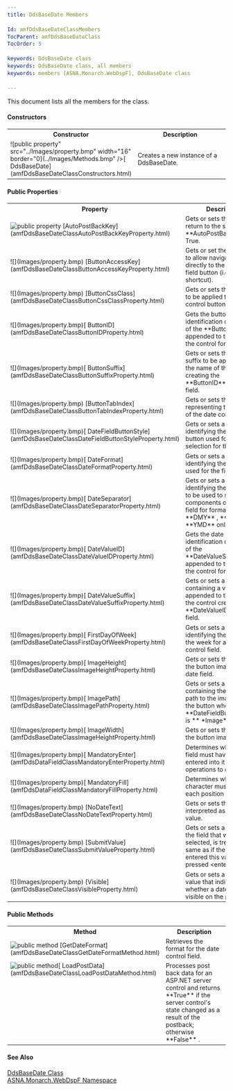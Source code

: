 ```yaml
---
title: DdsBaseDate Members

Id: amfDdsBaseDateClassMembers
TocParent: amfDdsBaseDateClass
TocOrder: 5

keywords: DdsBaseDate class
keywords: DdsBaseDate class, all members
keywords: members [ASNA.Monarch.WebDspF], DdsBaseDate class

---
```


This document lists all the members for the class. 
<!-- start constructor table -->	

#### Constructors
<table class="mytable" cellspacing="0" cellpadding="4" width="90%">
          <colgroup>
            <col width="30%" />
            <col width="70%" />
          </colgroup>
          <tr>
            <th>Constructor</th>
            <th>Description</th>
          </tr>
<!-- end copy BUT put in extra div and end of table -->
          <tr>
            <td>![public property" src="../Images/property.bmp" width="16" border="0](../Images/Methods.bmp" />[
              DdsBaseDate](amfDdsBaseDateClassConstructors.html)
            </td>
            <td>Creates a new instance of a
            DdsBaseDate.</td>
          </tr>
</table>

<!-- start table -->	

#### Public Properties
<table class="mytable" cellspacing="0" cellpadding="4" width="90%">
          <colgroup>
            <col width="30%" />
            <col width="70%" />
          </colgroup>
          <tr>
            <th>Property</th>
            <th>Description</th>
          </tr>
<!-- end copy BUT put in extra div and end of table -->
          <tr>
            <td><img  height="16) [AutoPostBack](amfDdsBaseDateClassAutoPostBackProperty.html)</td>
            <td>Gets or sets a boolean
            value that if true, causes the control to generate a
            post back to the server when the field is
            output-only.</td>
          </tr>
          <tr>
            <td><img  height="16" alt="public property" src="../Images/property.bmp" width="16" border="0" /> [AutoPostBackKey](amfDdsBaseDateClassAutoPostBackKeyProperty.html)</td>
            <td>Gets or sets the
            aidkey to return to the server when 
            <a> **AutoPostBack** </a> is True.</td>
          </tr>
          <tr>
            <td>![](Images/property.bmp) [ButtonAccessKey](amfDdsBaseDateClassButtonAccessKeyProperty.html)</td>
            <td>Gets or
            set the access key to allow navigation
            directly to the date control field button (i.e.
            keyboard shortcut).</td>
          </tr>
          <tr>
            <td>![](Images/property.bmp) [ButtonCssClass](amfDdsBaseDateClassButtonCssClassProperty.html)</td>
            <td>Gets or sets the css
            class to be applied to the date control
            button.</td>
          </tr>
          <tr>
            <td>![](Images/property.bmp)[
              ButtonID](amfDdsBaseDateClassButtonIDProperty.html)
            </td>
            <td>Gets the button
            identification comprised of the 
 **ButtonSuffix**  appended to the name
            of the control for the field.</td>
          </tr>
          <tr>
            <td>![](Images/property.bmp)[
              ButtonSuffix](amfDdsBaseDateClassButtonSuffixProperty.html)
            </td>
            <td>Gets or sets
            the value of a suffix to be appended to
            the name of the
            control creating the 
 **ButtonID**  for the field.</td>
          </tr>
          <tr>
            <td>![](Images/property.bmp) [ButtonTabIndex](amfDdsBaseDateClassButtonTabIndexProperty.html)</td>
            <td>Gets or sets the index
            representing the tab order of the date control
            button.</td>
          </tr>
          <tr>
            <td>![](Images/property.bmp)[
              DateFieldButtonStyle](amfDdsBaseDateClassDateFieldButtonStyleProperty.html)
            </td>
            <td>Gets or sets a value
            identifying the style of button used for date selection
            for the field.</td>
          </tr>
          <tr>
            <td>![](Images/property.bmp)[
              DateFormat](amfDdsBaseDateClassDateFormatProperty.html)
            </td>
            <td>Gets or sets a value
            identifying the date format used for the
            field.</td>
          </tr>
          <tr>
            <td>![](Images/property.bmp)[
              DateSeparator](amfDdsBaseDateClassDateSeparatorProperty.html)
            </td>
            <td>Gets or sets a value
            identifying the character to be
            used to separate the components of the
            date field for formats 
 **DMY** , 
 **MDY** , or 
 **YMD**  only.</td>
          </tr>
          <tr>
            <td>![](Images/property.bmp)[
              DateValueID](amfDdsBaseDateClassDateValueIDProperty.html)
            </td>
            <td>Gets the date
            identification comprised of the 
 **DateValueSuffix**  appended to
            the name of the control for the
            field.</td>
          </tr>
          <tr>
            <td>![](Images/property.bmp)[
              DateValueSuffix](amfDdsBaseDateClassDateValueSuffixProperty.html)
            </td>
            <td>Gets or sets a
            string value containing a value to be
            appended to the name of the
            control creating the 
 **DateValueID**  for the
            field.</td>
          </tr>
          <tr>
            <td>![](Images/property.bmp)[
              FirstDayOfWeek](amfDdsBaseDateClassFirstDayOfWeekProperty.html)
            </td>
            <td>Gets or sets a value
            identifying the first day of the week for a
            date control field.</td>
          </tr>
          <tr>
            <td>![](Images/property.bmp)[
              ImageHeight](amfDdsBaseDateClassImageHeightProperty.html)
            </td>
            <td>Gets or sets the
            height of the button image for a date field.</td>
          </tr>
          <tr>
            <td>![](Images/property.bmp)[
              ImagePath](amfDdsBaseDateClassImagePathProperty.html)
            </td>
            <td>Gets or sets a value
            containing the relative path to the image used as
            the button when the 
 **DateFieldButtonStyle**  is 
 ** *Image* ** .</td>
          </tr>
          <tr>
            <td>![](Images/property.bmp)[
              ImageWidth](amfDdsBaseDateClassImageHeightProperty.html)
            </td>
            <td>Gets or sets the width
            of the button image.</td>
          </tr>
		  		<tr>
            <td>![](Images/property.bmp)[
              MandatoryEnter](amfDdsDataFieldClassMandatoryEnterProperty.html)
            </td>
            <td>Determines whether the field must have a value entered into it for operations to continue.</td>
          </tr>
		  <tr>
            <td>![](Images/property.bmp)[
              MandatoryFill](amfDdsDataFieldClassMandatoryFillProperty.html)
            </td>
            <td>Determines whether a character must be entered each position in the field.</td>
          </tr>
          <tr>
            <td>![](Images/property.bmp) [NoDateText](amfDdsBaseDateClassNoDateTextProperty.html)</td>
            <td>Gets or sets the text
            to be interpreted as a 'no date' value.</td>
          </tr>
          <tr>
            <td>![](Images/property.bmp) [SubmitValue](amfDdsBaseDateClassSubmitValueProperty.html)</td>
            <td>Gets or sets a value for
            the field that when selected, is treated the same
            as if the user had entered this value and pressed
            &lt;enter&gt;.</td>
          </tr>
          <tr>
            <td>![](Images/property.bmp) [Visible](amfDdsBaseDateClassVisibleProperty.html)</td>
            <td>Gets or sets a boolean
            value that indicates whether a date field is visible on
            the page.</td>
          </tr>
</table>

<!-- start table -->	

#### Public Methods
<table class="mytable" cellspacing="0" cellpadding="4" width="90%">
          <colgroup>
            <col width="30%" />
            <col width="70%" />
          </colgroup>
          <tr>
            <th>Method</th>
            <th>Description</th>
          </tr>
<!-- end copy BUT put in extra div and end of table -->
          <tr>
            <td><img  alt="public method" src="../Images/Methods.bmp" width="16" border="0" /> [GetDateFormat](amfDdsBaseDateClassGetDateFormatMethod.html)</td>
            <td>Retrieves the format for
            the date control field.</td>
          </tr>
          <tr valign="top">
            <td><img  alt="public method" src="../Images/Methods.bmp" width="16" border="0" />[
              LoadPostData](amfDdsBaseDateClassLoadPostDataMethod.html)
            </td>
            <td>Processes post back data
            for an ASP.NET server control and returns 
 **True**  if the server control's state
            changed as a result of the postback; otherwise 
 **False** .</td>
          </tr>
</table>

#### See Also
[DdsBaseDate Class](amfDdsBaseDateClass.html) <br /> [ ASNA.Monarch.WebDspF Namespace](amfWebDspFNamespace.html) 
